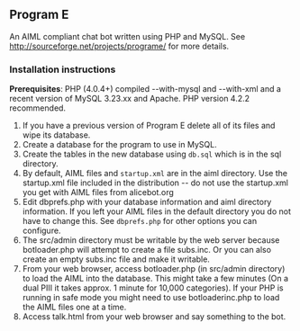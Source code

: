 ## Program E

An AIML compliant chat bot written using PHP and MySQL.
See http://sourceforge.net/projects/programe/ for more details.

### Installation instructions

**Prerequisites**: PHP (4.0.4+) compiled --with-mysql and --with-xml and a recent version of MySQL 3.23.xx and Apache. PHP version 4.2.2 recommended.


1. If you have a previous version of Program E delete all of its files and wipe its database.
2. Create a database for the program to use in MySQL.
3. Create the tables in the new database using `db.sql` which is in the sql directory.
4. By default, AIML files and `startup.xml` are in the aiml directory. Use the startup.xml file included in the distribution -- do not use the startup.xml you get with AIML files from alicebot.org
5. Edit dbprefs.php with your database information and aiml directory information. If you left your AIML files in the default directory you do not have to change this. See `dbprefs.php` for other options you can configure.
6. The src/admin directory must be writable by the web server because botloader.php 
  will attempt to create a file subs.inc. Or you can also create an empty subs.inc 
  file and make it writable.
7. From your web browser, access botloader.php (in src/admin directory) to load the AIML into the database. This might take a few minutes (On a dual PIII it takes approx. 1 minute for 10,000 categories). If your PHP is running in safe mode you might need to use botloaderinc.php to load the AIML files one at a time.
8. Access talk.html from your web browser and say something to the bot.


